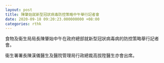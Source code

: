 ```yaml
---
layout: post
title: 陳肇始就新型冠狀病毒防控策略中午舉行記者會
date: 2020-09-18 09:20:23.000000000 +08:00
categories: rthk
---
```


食物及衞生局局長陳肇始中午在政府總部就新型冠狀病毒病的防控策略舉行記者會。

衞生署署長陳漢儀醫生及醫院管理局行政總裁高拔陞醫生亦會出席。
